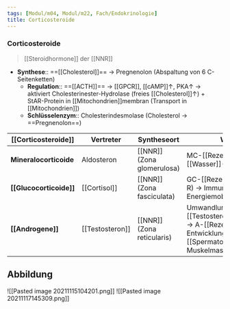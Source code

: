 ```yaml
---
tags: [Modul/m04, Modul/m22, Fach/Endokrinologie]
title: Corticosteroide
---
```

### Corticosteroide
> [[Steroidhormone]] der [[NNR]]
- **Synthese**:: ==[[Cholesterol]]== → Pregnenolon (Abspaltung von 6 C-Seitenketten)
	- **Regulation**:: ==[[ACTH]]== → [[GPCR]], [[cAMP]]↑, PKA↑ → aktiviert Cholesterinester-Hydrolase (freies [[Cholesterol]]↑) + StAR-Protein in [[Mitochondrien]]membran (Transport in [[Mitochondrien]])
	- **Schlüsselenzym**:: Cholesterindesmolase (Cholesterol → ==Pregnenolon==)

|[[Corticosteroide]]|Vertreter|Syntheseort|Wirkung|
|-|-|-|-|
|**Mineralocorticoide**|Aldosteron|[[NNR]] (Zona glomerulosa)|MC-[[Rezeptor]] → [[Na+]], [[Wasser]]-Rückresorption
|**[[Glucocorticoide]]**|[[Cortisol]]|[[NNR]] (Zona fasciculata)|GC-[[Rezeptor]] (teils MC-R) → Immunsuppression, Energiemobilisation u.v.m.
|**[[Androgene]]**|[[Testosteron]]|[[NNR]] (Zona reticularis)|Umwandlung in [[Testosteron]]/[[Östrogene]] → A-[[Rezeptor]] → Entwicklung, [[Spermatogenese]], Libido, Muskelmasse u.v.m.

## Abbildung
![[Pasted image 20211115104201.png]]
![[Pasted image 20211117145309.png]]
